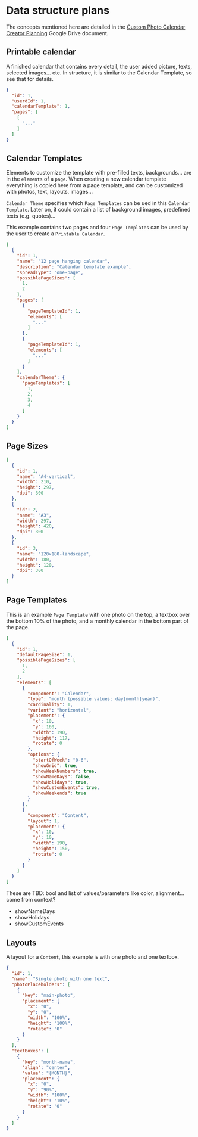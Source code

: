 # Data structure plans

The concepts mentioned here are detailed in the
[Custom Photo Calendar Creator Planning](https://docs.google.com/document/d/1GidvJzmwesiGde0cEcd0WYWJWms2kcxGVfmyWsqoIC4/edit#heading=h.lg6xawe598v4)
Google Drive document.

## Printable calendar

A finished calendar that contains every detail, the user added picture, texts, selected
images... etc. In structure, it is similar to the Calendar Template, so see that for
details.

```json
{
  "id": 1,
  "userdId": 1,
  "calendarTemplate": 1,
  "pages": [
    [
      "..."
    ]
  ]
}
```

## Calendar Templates

Elements to customize the template with pre-filled texts, backgrounds... are in
the `elements` of a `page`. When creating a new calendar template everything is copied
here from a page template, and can be customized with photos, text, layouts, images...

`Calendar Theme` specifies which `Page Templates` can be ued in this `Calendar Template`.
Later on, it could contain a list of background images, predefined texts (e.g. quotes)...

This example contains two pages and four `Page Templates` can be used by the user to
create a `Printable Calendar`.

```json
[
  {
    "id": 1,
    "name": "12 page hanging calendar",
    "description": "Calendar template example",
    "spreadType": "one-page",
    "possiblePageSizes": [
      1,
      2
    ],
    "pages": [
      {
        "pageTemplateId": 1,
        "elements": [
          "..."
        ]
      },
      {
        "pageTemplateId": 1,
        "elements": [
          "..."
        ]
      }
    ],
    "calendarTheme": {
      "pageTemplates": [
        1,
        2,
        3,
        4
      ]
    }
  }
]
```

## Page Sizes

```json
[
  {
    "id": 1,
    "name": "A4-vertical",
    "width": 210,
    "height": 297,
    "dpi": 300
  },
  {
    "id": 2,
    "name": "A3",
    "width": 297,
    "height": 420,
    "dpi": 300
  },
  {
    "id": 3,
    "name": "120×180-landscape",
    "width": 180,
    "height": 120,
    "dpi": 300
  }
]
```

## Page Templates

This is an example `Page Template` with one photo on the top, a textbox over the bottom
10% of the photo, and a monthly calendar in the bottom part of the page.

```json
[
  {
    "id": 1,
    "defaultPageSize": 1,
    "possiblePageSizes": [
      1,
      2
    ],
    "elements": [
      {
        "component": "Calendar",
        "type": "month (possible values: day|month|year)",
        "cardinality": 1,
        "variant": "horizontal",
        "placement": {
          "x": 10,
          "y": 160,
          "width": 190,
          "height": 117,
          "rotate": 0
        },
        "options": {
          "startOfWeek": "0-6",
          "showGrid": true,
          "showWeekNumbers": true,
          "showNameDays": false,
          "showHolidays": true,
          "showCustomEvents": true,
          "showWeekends": true
        }
      },
      {
        "component": "Content",
        "layout": 1,
        "placement": {
          "x": 10,
          "y": 10,
          "width": 190,
          "height": 150,
          "rotate": 0
        }
      }
    ]
  }
]
```

These are TBD: bool and list of values/parameters like color, alignment... come from
context?

- showNameDays
- showHolidays
- showCustomEvents

## Layouts

A layout for a `Content`, this example is with one photo and one textbox.

```json
{
  "id": 1,
  "name": "Single photo with one text",
  "photoPlaceholders": [
    {
      "key": "main-photo",
      "placement": {
        "x": "0",
        "y": "0",
        "width": "100%",
        "height": "100%",
        "rotate": "0"
      }
    }
  ],
  "textBoxes": [
    {
      "key": "month-name",
      "align": "center",
      "value": "{MONTH}",
      "placement": {
        "x": "0",
        "y": "90%",
        "width": "100%",
        "height": "10%",
        "rotate": "0"
      }
    }
  ]
}
```
